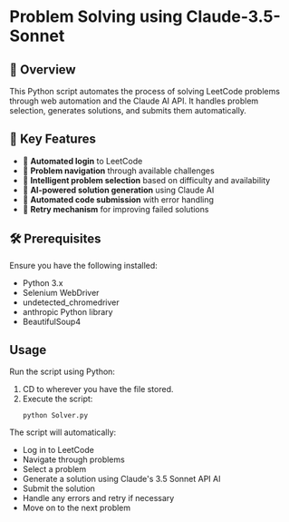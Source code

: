 # Problem Solving using Claude-3.5-Sonnet

## 📌 Overview

This Python script automates the process of solving LeetCode problems through web automation and the Claude AI API. It handles problem selection, generates solutions, and submits them automatically.

## 🚀 Key Features

- 🔹 **Automated login** to LeetCode  
- 🔹 **Problem navigation** through available challenges  
- 🔹 **Intelligent problem selection** based on difficulty and availability  
- 🔹 **AI-powered solution generation** using Claude AI  
- 🔹 **Automated code submission** with error handling  
- 🔹 **Retry mechanism** for improving failed solutions  

## 🛠️ Prerequisites

Ensure you have the following installed:

- Python 3.x  
- Selenium WebDriver  
- undetected_chromedriver  
- anthropic Python library  
- BeautifulSoup4  


## Usage

Run the script using Python:

1. CD to wherever you have the file stored.
2. Execute the script:
   ```
   python Solver.py
   ```

The script will automatically:
- Log in to LeetCode
- Navigate through problems
- Select a problem
- Generate a solution using Claude's 3.5 Sonnet API AI
- Submit the solution
- Handle any errors and retry if necessary
- Move on to the next problem


